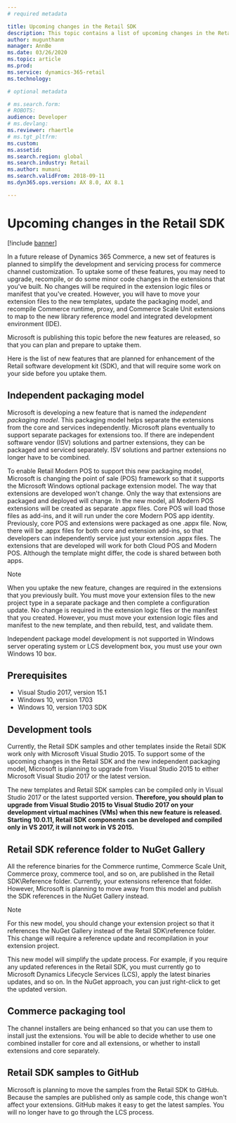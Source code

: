 ```yaml
---
# required metadata

title: Upcoming changes in the Retail SDK
description: This topic contains a list of upcoming changes in the Retail software development kit (SDK).
author: mugunthanm 
manager: AnnBe
ms.date: 03/26/2020
ms.topic: article
ms.prod: 
ms.service: dynamics-365-retail
ms.technology: 

# optional metadata

# ms.search.form: 
# ROBOTS: 
audience: Developer
# ms.devlang: 
ms.reviewer: rhaertle
# ms.tgt_pltfrm: 
ms.custom: 
ms.assetid: 
ms.search.region: global
ms.search.industry: Retail
ms.author: mumani
ms.search.validFrom: 2018-09-11
ms.dyn365.ops.version: AX 8.0, AX 8.1

---
```

# Upcoming changes in the Retail SDK
[!include [banner](../includes/banner.md)]

In a future release of Dynamics 365 Commerce, a new set of features is planned to simplify the development and servicing process for commerce channel customization. To uptake some of these features, you may need to upgrade, recompile, or do some minor code changes in the extensions that you've built. No changes will be required in the extension logic files or manifest that you've created. However, you will have to move your extension files to the new templates, update the packaging model, and recompile Commerce runtime, proxy, and Commerce Scale Unit extensions to map to the new library reference model and integrated development environment (IDE).

Microsoft is publishing this topic before the new features are released, so that you can plan and prepare to uptake them.

Here is the list of new features that are planned for enhancement of the Retail software development kit (SDK), and that will require some work on your side before you uptake them.

## Independent packaging model
Microsoft is developing a new feature that is named the *independent packaging model*. This packaging model helps separate the extensions from the core and services independently. Microsoft plans eventually to support separate packages for extensions too. If there are independent software vendor (ISV) solutions and partner extensions, they can be packaged and serviced separately. ISV solutions and partner extensions no longer have to be combined. 

To enable Retail Modern POS to support this new packaging model, Microsoft is changing the point of sale (POS) framework so that it supports the Microsoft Windows optional package extension model. The way that extensions are developed won't change. Only the way that extensions are packaged and deployed will change. In the new model, all Modern POS extensions will be created as separate .appx files. Core POS will load those files as add-ins, and it will run under the core Modern POS app identity. Previously, core POS and extensions were packaged as one .appx file. Now, there will be .appx files for both core and extension add-ins, so that developers can independently service just your extension .appx files. The extensions that are developed will work for both Cloud POS and Modern POS. Although the template might differ, the code is shared between both apps.

> [!NOTE] 
> When you uptake the new feature, changes are required in the extensions that you previously built. You must move your extension files to the new project type in a separate package and then complete a configuration update. No change is required in the extension logic files or the manifest that you created. However, you must move your extension logic files and manifest to the new template, and then rebuild, test, and validate them.

Independent package model development is not supported in Windows server operating system or LCS development box, you must use your own Windows 10 box. 

## Prerequisites

- Visual Studio 2017, version 15.1
- Windows 10, version 1703
- Windows 10, version 1703 SDK

## Development tools
Currently, the Retail SDK samples and other templates inside the Retail SDK work only with Microsoft Visual Studio 2015. To support some of the upcoming changes in the Retail SDK and the new independent packaging model, Microsoft is planning to upgrade from Visual Studio 2015 to either Microsoft Visual Studio 2017 or the latest version.

The new templates and Retail SDK samples can be compiled only in Visual Studio 2017 or the latest supported version. **Therefore, you should plan to upgrade from Visual Studio 2015 to Visual Studio 2017 on your development virtual machines (VMs) when this new feature is released.** **Starting 10.0.11, Retail SDK components can be developed and compiled only in VS 2017, it will not work in VS 2015.**


## Retail SDK reference folder to NuGet Gallery
All the reference binaries for the Commerce runtime, Commerce Scale Unit, Commerce proxy, commerce tool, and so on, are published in the Retail SDK\\Reference folder. Currently, your extensions reference that folder. However, Microsoft is planning to move away from this model and publish the SDK references in the NuGet Gallery instead. 

> [!NOTE] 
> For this new model, you should change your extension project so that it references the NuGet Gallery instead of the Retail SDK\\reference folder. This change will require a reference update and recompilation in your extension project.

This new model will simplify the update process. For example, if you require any updated references in the Retail SDK, you must currently go to Microsoft Dynamics Lifecycle Services (LCS), apply the latest binaries updates, and so on. In the NuGet approach, you can just right-click to get the updated version.

## Commerce packaging tool
The channel installers are being enhanced so that you can use them to install just the extensions. You will be able to decide whether to use one combined installer for core and all extensions, or whether to install extensions and core separately.

## Retail SDK samples to GitHub
Microsoft is planning to move the samples from the Retail SDK to GitHub. Because the samples are published only as sample code, this change won't affect your extensions. GitHub makes it easy to get the latest samples. You will no longer have to go through the LCS process.
